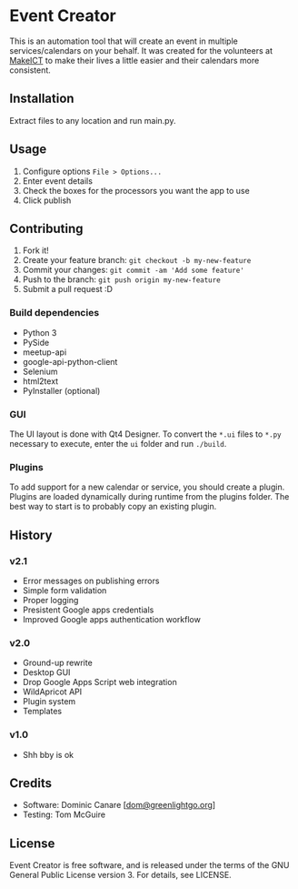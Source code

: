# Event Creator

This is an automation tool that will create an event in multiple services/calendars on your behalf. It was created for the volunteers at [MakeICT](http://makeict.org) to make their lives a little easier and their calendars more consistent.

## Installation

Extract files to any location and run main.py.

## Usage

1. Configure options `File > Options...`
2. Enter event details
3. Check the boxes for the processors you want the app to use
4. Click publish

## Contributing

1. Fork it!
2. Create your feature branch: `git checkout -b my-new-feature`
3. Commit your changes: `git commit -am 'Add some feature'`
4. Push to the branch: `git push origin my-new-feature`
5. Submit a pull request :D

### Build dependencies
* Python 3
* PySide
* meetup-api
* google-api-python-client
* Selenium
* html2text
* PyInstaller (optional)

### GUI
The UI layout is done with Qt4 Designer. To convert the `*.ui` files to `*.py` necessary to execute, enter the `ui` folder and run `./build`.

### Plugins
To add support for a new calendar or service, you should create a plugin. Plugins are loaded dynamically during runtime from the plugins folder. The best way to start is to probably copy an existing plugin.

## History
### v2.1
* Error messages on publishing errors
* Simple form validation
* Proper logging
* Presistent Google apps credentials
* Improved Google apps authentication workflow

### v2.0
* Ground-up rewrite
* Desktop GUI
* Drop Google Apps Script web integration
* WildApricot API
* Plugin system
* Templates

### v1.0
* Shh bby is ok

## Credits
* Software: Dominic Canare [<dom@greenlightgo.org>]
* Testing: Tom McGuire

## License

Event Creator is free software, and is released under the terms of the GNU General Public License version 3. For details, see LICENSE.
